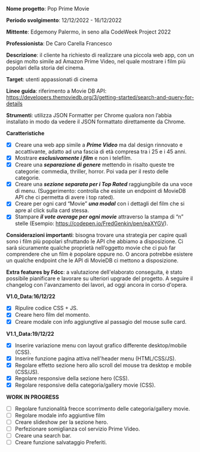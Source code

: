 **Nome progetto**: Pop Prime Movie

**Periodo svolgimento**: 12/12/2022 - 16/12/2022

**Mittente**: Edgemony Palermo, in seno alla CodeWeek Project 2022

**Professionista**: De Caro Carella Francesco

**Descrizione**: il cliente ha richiesto di realizzare una piccola web app, con un design molto simile ad Amazon Prime Video, nel quale mostrare i film più popolari della storia del cinema.

**Target**: utenti appassionati di cinema

**Linee guida**: riferimento a Movie DB API: https://developers.themoviedb.org/3/getting-started/search-and-query-for-details

**Strumenti**: utilizza JSON Formatter per Chrome qualora non l’abbia installato in modo da vedere il JSON formattato direttamente da Chrome.

**Caratteristiche**
- [x] Creare una web app simile a **_Prime Video_** ma dal design rinnovato e accattivante, adatto ad una fascia di età compresa tra i 25 e i 45 anni.
- [x] Mostrare **_esclusivamente i film_** e non i telefilm.
- [x] Creare una **_separazione di genere_** mettendo in risalto queste tre categorie: commedia, thriller, horror. Poi vada per il resto delle categorie.
- [x] Creare una **_sezione separata per i Top Rated_** raggiungibile da una voce di menu. (Suggerimento: controlla che esiste un endpoint di MovieDB API che ci permetta di avere i top rated).
- [x] Creare per ogni card “Movie” **_una modal_** con i dettagli del film che si apre al click sulla card stessa.
- [x] Stampare **_il vote average per ogni movie_** attraverso la stampa di “n” stelle (Esempio: https://codepen.io/FredGenkin/pen/eaXYGV).

**Considerazioni importanti**: bisogna trovare una strategia per capire quali sono i film più popolari sfruttando le API che abbiamo a disposizione. Ci sarà sicuramente qualche proprietà nell’oggetto movie che ci può far comprendere che un film è popolare oppure no. O ancora potrebbe esistere un qualche endpoint che le API di MovieDB ci mettono a disposizione.

**Extra features by Fdcc**: a valutazione dell'elaborato conseguita, è stato possibile pianificare e lavorare su ulteriori upgrade del progetto. A seguire il changelog con l'avanzamento dei lavori, ad oggi ancora in corso d'opera.

**V1.0_Data:16/12/22**
- [x] Ripulire codice CSS + JS.
- [x] Creare hero film del momento.
- [x] Creare modale con info aggiungtive al passagio del mouse sulle card.

**V1.1_Data:19/12/22**
- [x] Inserire variazione menu con layout grafico differente desktop/mobile (CSS).
- [x] Inserire funzione pagina attiva nell'header menu (HTML/CSS/JS).
- [X] Regolare effetto sezione hero allo scroll del mouse tra desktop e mobile (CSS/JS).
- [x] Regolare responsive della sezione hero (CSS).
- [x] Regolare responsive della categoria/gallery movie (CSS).

**WORK IN PROGRESS**
- [ ] Regolare funzionalità frecce scorrimento delle categoria/gallery movie.
- [ ] Regolare modale info aggiuntive film
- [ ] Creare slideshow per la sezione hero.
- [ ] Perfezionare somiglianza col servizio Prime Video.
- [ ] Creare una search bar.
- [ ] Creare funzione salvataggio Preferiti.
